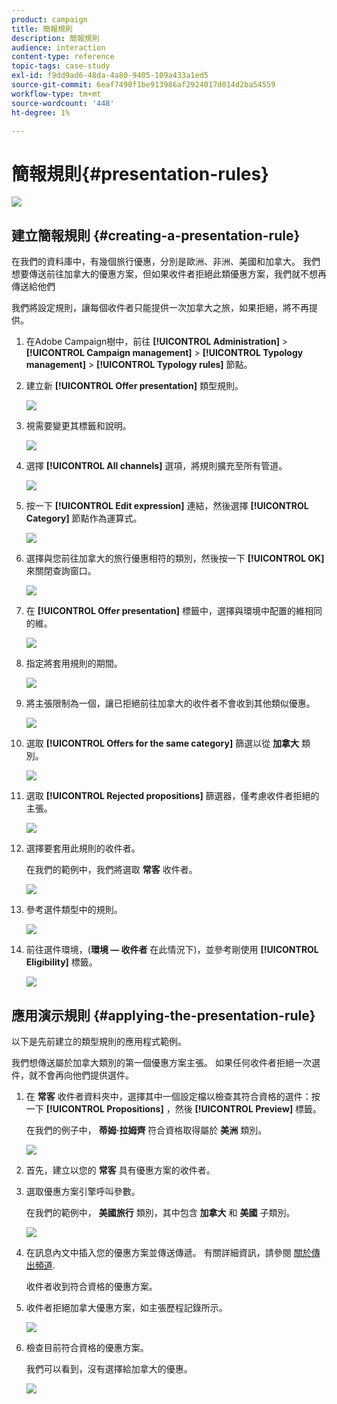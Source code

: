 ```yaml
---
product: campaign
title: 簡報規則
description: 簡報規則
audience: interaction
content-type: reference
topic-tags: case-study
exl-id: f9dd9ad6-48da-4a80-9405-109a433a1ed5
source-git-commit: 6eaf7490f1be913986af2924017d014d2ba54559
workflow-type: tm+mt
source-wordcount: '448'
ht-degree: 1%

---
```


# 簡報規則{#presentation-rules}

![](../../assets/common.svg)

## 建立簡報規則 {#creating-a-presentation-rule}

在我們的資料庫中，有幾個旅行優惠，分別是歐洲、非洲、美國和加拿大。 我們想要傳送前往加拿大的優惠方案，但如果收件者拒絕此類優惠方案，我們就不想再傳送給他們

我們將設定規則，讓每個收件者只能提供一次加拿大之旅，如果拒絕，將不再提供。

1. 在Adobe Campaign樹中，前往 **[!UICONTROL Administration]** > **[!UICONTROL Campaign management]** > **[!UICONTROL Typology management]** > **[!UICONTROL Typology rules]** 節點。
1. 建立新 **[!UICONTROL Offer presentation]** 類型規則。

   ![](assets/offer_typology_example_001.png)

1. 視需要變更其標籤和說明。

   ![](assets/offer_typology_example_002.png)

1. 選擇 **[!UICONTROL All channels]** 選項，將規則擴充至所有管道。

   ![](assets/offer_typology_example_003.png)

1. 按一下 **[!UICONTROL Edit expression]** 連結，然後選擇 **[!UICONTROL Category]** 節點作為運算式。

   ![](assets/offer_typology_example_004.png)

1. 選擇與您前往加拿大的旅行優惠相符的類別，然後按一下 **[!UICONTROL OK]** 來關閉查詢窗口。

   ![](assets/offer_typology_example_005.png)

1. 在 **[!UICONTROL Offer presentation]** 標籤中，選擇與環境中配置的維相同的維。

   ![](assets/offer_typology_example_006.png)

1. 指定將套用規則的期間。

   ![](assets/offer_typology_example_007.png)

1. 將主張限制為一個，讓已拒絕前往加拿大的收件者不會收到其他類似優惠。

   ![](assets/offer_typology_example_008.png)

1. 選取 **[!UICONTROL Offers for the same category]** 篩選以從 **加拿大** 類別。

   ![](assets/offer_typology_example_020.png)

1. 選取 **[!UICONTROL Rejected propositions]** 篩選器，僅考慮收件者拒絕的主張。

   ![](assets/offer_typology_example_021.png)

1. 選擇要套用此規則的收件者。

   在我們的範例中，我們將選取 **常客** 收件者。

   ![](assets/offer_typology_example_009.png)

1. 參考選件類型中的規則。

   ![](assets/offer_typology_example_013.png)

1. 前往選件環境，(**環境 — 收件者** 在此情況下)，並參考剛使用 **[!UICONTROL Eligibility]** 標籤。

   ![](assets/offer_typology_example_014.png)

## 應用演示規則 {#applying-the-presentation-rule}

以下是先前建立的類型規則的應用程式範例。

我們想傳送屬於加拿大類別的第一個優惠方案主張。 如果任何收件者拒絕一次選件，就不會再向他們提供選件。

1. 在 **常客** 收件者資料夾中，選擇其中一個設定檔以檢查其符合資格的選件：按一下 **[!UICONTROL Propositions]** ，然後 **[!UICONTROL Preview]** 標籤。

   在我們的例子中， **蒂姆·拉姆齊** 符合資格取得屬於 **美洲** 類別。

   ![](assets/offer_typology_example_015.png)

1. 首先，建立以您的 **常客** 具有優惠方案的收件者。
1. 選取優惠方案引擎呼叫參數。

   在我們的範例中， **美國旅行** 類別，其中包含 **加拿大** 和 **美國** 子類別。

   ![](assets/offer_typology_example_016.png)

1. 在訊息內文中插入您的優惠方案並傳送傳遞。 有關詳細資訊，請參閱 [關於傳出頻道](../../interaction/using/about-outbound-channels.md).

   收件者收到符合資格的優惠方案。

1. 收件者拒絕加拿大優惠方案，如主張歷程記錄所示。

   ![](assets/offer_typology_example_018.png)

1. 檢查目前符合資格的優惠方案。

   我們可以看到，沒有選擇給加拿大的優惠。

   ![](assets/offer_typology_example_019.png)
